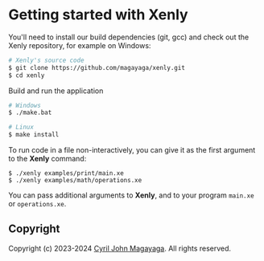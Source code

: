 # Getting started with Xenly

You'll need to install our build dependencies (git, gcc) and check out the Xenly repository, for example on Windows:

```bash
# Xenly's source code
$ git clone https://github.com/magayaga/xenly.git
$ cd xenly
```

Build and run the application
```bash
# Windows
$ ./make.bat

# Linux
$ make install
```

To run code in a file non-interactively, you can give it as the first argument to the **Xenly** command:

```shell
$ ./xenly examples/print/main.xe
$ ./xenly examples/math/operations.xe
```

You can pass additional arguments to **Xenly**, and to your program `main.xe` or `operations.xe`.

## Copyright

Copyright (c) 2023-2024 [Cyril John Magayaga](https://github.com/magayaga). All rights reserved.
